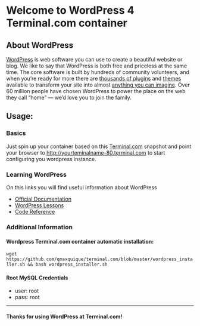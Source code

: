 # Welcome to WordPress 4 Terminal.com container
## About WordPress
[WordPress](http://wordpress.org/) is web software you can use to create a beautiful website or blog. We like to say that WordPress is both free and priceless at the same time.
The core software is built by hundreds of community volunteers, and when you’re ready for more there are [thousands of plugins](http://wordpress.org/plugins/) and [themes](http://wordpress.org/themes/) available to transform your site into almost [anything you can imagine](http://wordpress.org/showcase/). Over 60 million people have chosen WordPress to power the place on the web they call “home” — we’d love you to join the family.

## Usage:
### Basics
Just spin up your container based on this [Terminal.com](https://www.terminal.com) snapshot and point your browser to http://yourteminalname-80.terminal.com to start configuring you wordpress instance.

### Learning WordPress
On this links you will find useful information about WordPress
- [Official Documentation](http://codex.wordpress.org/Main_Page)
- [WordPress Lessons](http://codex.wordpress.org/WordPress_Lessons)
- [Code Reference](http://developer.wordpress.org/reference)

### Additional Information
#### Wordpress Terminal.com container automatic installation:
`wget https://github.com/qmaxquique/terminal.com/blob/master/wordpress_installer.sh && bash wordpress_installer.sh`
#### Root MySQL Credentials
- user: root
- pass: root

---

#### Thanks for using WordPress at Terminal.com!